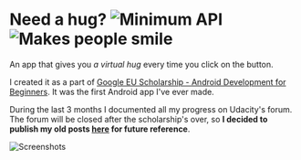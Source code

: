 # Need a hug? ![Minimum API](https://img.shields.io/badge/min.%20API%20level-15-blue.svg) ![Makes people smile](https://img.shields.io/badge/makes%20people-smile-green.svg)

An app that gives you *a virtual hug* every time you click on the button.

I created it as a part of [Google EU Scholarship - Android Development for Beginners](https://www.udacity.com/google-scholarships). It was the first Android app I've ever made. 

During the last 3 months I documented all my progress on Udacity's forum. The forum will be closed after the scholarship's over, so ******I decided to publish my old posts [here](https://github.com/anna-wro/needahug/wiki) for future reference******.

![Screenshots](https://github.com/anna-wro/needahug/blob/master/screenshots/screens-update.png)
